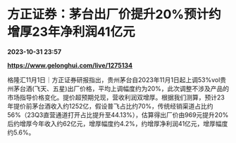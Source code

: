 # 方正证券：茅台出厂价提升20%预计约增厚23年净利润41亿元

**2023-10-31 23:57**

**https://www.gelonghui.com/live/1275134**

格隆汇11月1日｜方正证券研报指出，贵州茅台自2023年11月1日起上调53%vol贵州茅台酒(飞天、五星)出厂价格，平均上调幅度约为20%，此次调整不涉及产品的市场指导价格变化。提价超预期兑现，营收利润双增厚。根据我们测算，预计23年提价前茅台酒收入约1252亿，假设普飞占比约70%，传统经销渠道占比约56%（23Q3直营通道打开占比提升至44.13%），估算得出厂价由969元提升20%后约增厚今年收入约62亿元，增厚幅度约4.2%，约增厚净利润41亿元，增厚幅度约5.6%。